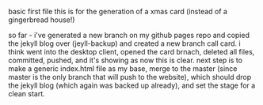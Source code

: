 basic first file
this is for the generation of a xmas card (instead of a gingerbread house!)

so far - i've generated a new branch on my github pages repo and copied the jekyll blog over (jeyll-backup) and created a new branch call card.
i think went into the desktop client, opened the card brnach, deleted all files, committed, pushed, and it's showing as now this is clear.
next step is to make a generic index.html file as my base, merge to the master (since master is the only branch that will push to the website), which should drop the jekyll blog (which again was backed up already), and set the stage for a clean start.
